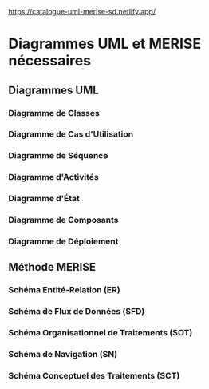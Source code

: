 https://catalogue-uml-merise-sd.netlify.app/

# Diagrammes UML et MERISE nécessaires

## Diagrammes UML

### Diagramme de Classes

### Diagramme de Cas d'Utilisation

### Diagramme de Séquence

### Diagramme d'Activités

### Diagramme d'État

### Diagramme de Composants

### Diagramme de Déploiement

## Méthode MERISE

### Schéma Entité-Relation (ER)

### Schéma de Flux de Données (SFD)

### Schéma Organisationnel de Traitements (SOT)

### Schéma de Navigation (SN)

### Schéma Conceptuel des Traitements (SCT)
